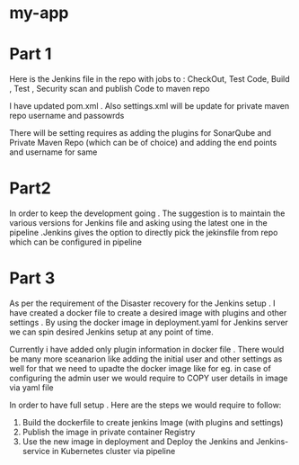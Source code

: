 # my-app

# Part 1

Here is the Jenkins file in the repo with jobs to : CheckOut, Test Code, Build , Test , Security scan and publish Code to maven repo

I have updated pom.xml . Also settings.xml will be update for private maven repo username and passowrds

There will be setting requires as adding the plugins for SonarQube and Private Maven Repo (which can be of choice) and adding the end points and username for same


# Part2

In order to keep the development going . The suggestion is to maintain the various versions for Jenkins file and asking using the latest one in the pipeline .Jenkins gives the option to directly pick the jekinsfile from repo which can be configured in pipeline 


# Part 3

As per the requirement of the Disaster recovery for the Jenkins setup . I have created a docker file to create a desired image with plugins and other settings . By using the docker image in deployment.yaml for Jenkins server we can spin desired Jenkins setup at any point of time.

Currently i have added only plugin information in docker file . There would be many more sceanarion like adding the initial user and other settings as well for that we need to upadte the docker image like for eg. in case of configuring the admin user we would require to COPY user details in image via yaml file


In order to have full setup . Here are the steps we would require to follow:

1. Build the dockerfile to create jenkins Image (with plugins and settings)
2. Publish the image in private container Registry
3. Use the new image in deployment and Deploy the Jenkins and Jenkins-service in Kubernetes cluster via pipeline

